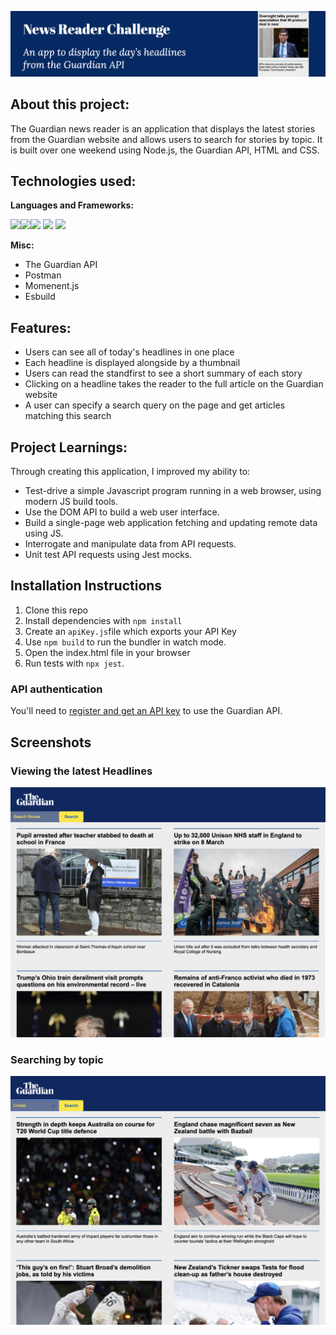 ![News Summary Challenge](/images/guardian_banner.png)

About this project:
-------

The Guardian news reader is an application that displays the latest stories from the Guardian website and allows users to search for stories by topic. It is built over one weekend using Node.js, the Guardian API, HTML and CSS.


Technologies used:
-----

**Languages and Frameworks:**

<img height="20" src="https://img.shields.io/badge/-JavaScript-F7DF1E?logo=JavaScript&logoColor=white" /><img height="20" src="https://img.shields.io/badge/-NodeJS-339933?logo=Node.js&logoColor=white" /><img height="20" src="https://img.shields.io/badge/-HTML-E34F26?logo=HTML5&logoColor=white" />  <img height="20" src="https://img.shields.io/badge/-CSS-1572B6?logo=CSS3&logoColor=white" /> <img height="20" src="https://img.shields.io/badge/-Jest-C21325?logo=Jest&logoColor=white" /> 

**Misc:**

- The Guardian API
- Postman
- Momenent.js
- Esbuild


Features:
-----
* Users can see all of today's headlines in one place
* Each headline is displayed alongside by a thumbnail
* Users can read the standfirst to see a short summary of each story
* Clicking on a headline takes the reader to the full article on the Guardian website
* A user can specify a search query on the page and get articles matching this search

Project Learnings:
-----

Through creating this application, I improved my ability to:

* Test-drive a simple Javascript program running in a web browser, using modern JS build tools.
* Use the DOM API to build a web user interface.
* Build a single-page web application fetching and updating remote data using JS.
* Interrogate and manipulate data from API requests.
* Unit test API requests using Jest mocks. 


## Installation Instructions

1. Clone this repo
2. Install dependencies with `npm install`
3. Create an `apiKey.js`file which exports your API Key
3. Use `npm build` to run the bundler in watch mode.
4. Open the index.html file in your browser
5. Run tests with `npx jest`.

### API authentication

You'll need to [register and get an API
key](https://open-platform.theguardian.com/access/) to use the Guardian API. 

## Screenshots 

### Viewing the latest Headlines

![Latest Headlines](/images/latest-headlines.png)

### Searching by topic

![Searching by topic](/images/cricket-search.png)



